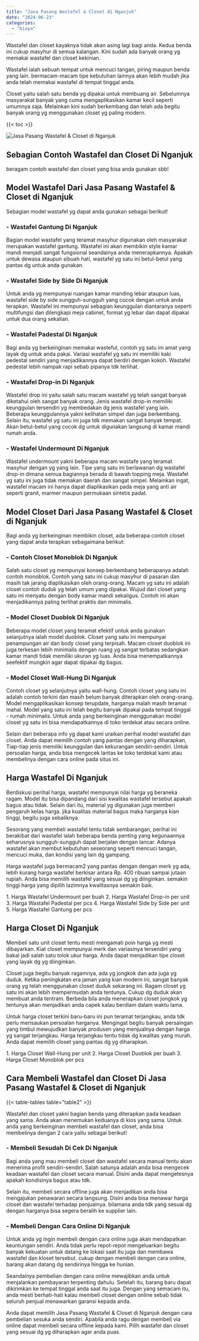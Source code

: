 ```yaml
---
title: "Jasa Pasang Wastafel & Closet di Nganjuk"
date: "2024-06-23"
categories: 
  - "biaya"
---
```


Wastafel dan closet kayaknya tidak akan asing lagi bagi anda. Kedua benda ini cukup masyhur di semua kalangan. Kini sudah ada banyak orang yg memakai wastafel dan closet kekinian.

Wastafel ialah sebuah tempat untuk mencuci tangan, piring maupun benda yang lain. bermacam-macam tipe kebutuhan lainnya akan lebih mudah jika anda telah memakai wastafel di tempat tinggal anda.

Closet yaitu salah satu benda yg dipakai untuk membuang air. Sebelumnya masyarakat banyak yang cuma mengaplikasikan kamar kecil seperti umumnya saja. Melainkan kini sudah berkembang dan telah ada begitu banyak orang yg menggunakan closet yg paling modern.

{{< toc >}}

![Jasa Pasang Wastafel & Closet di Nganjuk](/images/wastafel-closet-murah29.png)

## Sebagian Contoh Wastafel dan Closet Di Nganjuk

beragam contoh wastafel dan closet yang bisa anda gunakan sbb!

## Model Wastafel Dari Jasa Pasang Wastafel & Closet di Nganjuk

Sebagian model wastafel yg dapat anda gunakan sebagai berikut!

### \- Wastafel Gantung Di Nganjuk

Bagian model wastafel yang teramat masyhur digunakan oleh masyarakat merupakan wastafel gantung. Wastafel ini akan membikin style kamar mandi menjadi sangat fungsional seandainya anda menerapkannya. Apakah untuk dewasa ataupun sibuah hati, wastafel yg satu ini betul-betul yang pantas dg untuk anda gunakan.

### \- Wastafel Side by Side Di Nganjuk

Untuk anda yg mempunyai ruangan kamar manding lebar ataupun luas, wastafel side by side sungguh-sungguh yang cocok dengan untuk anda terapkan. Wastafel ini mempunyai sebagian keunggulan diantaranya seperti multifungsi dan dilengkapi meja cabinet, format yg lebar dan dapat dipakai untuk dua orang sekalian.

### \- Wastafel Padestal Di Nganjuk

Bagi anda yg berkeinginan memakai wasteful, contoh yg satu ini amat yang layak dg untuk anda pakai. Variasi wastafel yg satu ini memiliki kaki pedestal sendiri yang menjadikannya dapat berdiri dengan kokoh. Wastafel pedestal lebih nampak rapi sebab pipanya tdk terlihat.

### \- Wastafel Drop-in Di Nganjuk

Wastafel drop ini yaitu salah satu macam wastafel yg telah sangat banyak diketahui oleh sangat banyak orang. Jenis wastafel drop-in memiliki keunggulan tersendiri yg membedakan dg jenis wastafel yang lain. Beberapa keunggulannya yakni kelihatan simpel dan juga berkembang. Selain itu, wastafel yg satu ini juga tdk memakan sangat banyak tempat. Akan betul-betul yang cocok dg untuk digunakan langsung di kamar mandi rumah anda.

### \- Wastafel Undermount Di Nganjuk

Wastafel undermount yakni beberapa macam wastafe yang teramat masyhur dengan yg yang lain. Tipe yang satu ini berlawanan dg wastafel drop-in dimana semua bagiannya berada di bawah topping meja. Wastafel yg satu ini juga tidak memakan daerah dan sangat simpel. Melainkan ingat, wastafel macam ini hanya dapat diaplikasikan pada meja yang anti air seperti granit, marmer maupun permukaan sintetis padat.

## Model Closet Dari Jasa Pasang Wastafel & Closet di Nganjuk

Bagi anda yg berkeinginan membikin closet, ada beberapa contoh closet yang dapat anda terapkan sebagaimana berikut:

### \- Contoh Closet Monoblok Di Nganjuk

Salah satu closet yg mempunyai konsep berkembang beberapanya adalah contoh monoblok. Contoh yang satu ini cukup masyhur di pasaran dan masih tak jarang diaplikasikan oleh orang-orang. Macam yg satu ini adalah closet contoh duduk yg telah umum yang dipakai. Wujud dari closet yang satu ini menyatu dengan body kamar mandi sekaligus. Contoh ini akan menjadikannya paling terlihat praktis dan minimalis.

### \- Model Closet Duoblok Di Nganjuk

Beberapa model closet yang teramat efektif untuk anda gunakan selanjutnya ialah model duoblok. Closet yang satu ini mempunyai penampungan air dan body closet yang terpisah. Macam closet duoblok ini juga terkesan lebih minimalis dengan ruang yg sangat terbatas sedangkan kamar mandi tidak memiliki ukuran yg luas. Anda bisa menempatkannya seefektif mungkin agar dapat dipakai dg bagus.

### \- Model Closet Wall-Hung Di Nganjuk

Contoh closet yg selanjutnya yaitu wall-hung. Contoh closet yang satu ini adalah contoh terkini dan masih belum banyak diterapkan oleh orang-orang. Model mengaplikasikan konsep terupdate, harganya malah masih teramat mahal. Model yang satu ini telah begitu banyak dipakai pada tempat tinggal - rumah minimalis. Untuk anda yang berkeinginan menggunakan model closet yg satu ini bisa mendapatkannya di toko terdekat atau secara online.

Selain dari beberapa info yg dapat kami uraikan perihal model wastafel dan closet. Anda dapat memilih contoh yang pantas dengan yang diharapkan, Tiap-tiap jenis memiliki keunggulan dan kekurangan sendiri-sendiri. Untuk persoalan harga, anda bisa mengecek lantas ke toko terdekat kami atau membelinya dengan cara online pada situs ini.

## Harga Wastafel Di Nganjuk

Berdiskusi perihal harga, wastafel mempunyai nilai harga yg beraneka ragam. Model itu bisa dipandang dari sisi kwalitas wastafel tersebut apakah bagus atau tidak. Selain dari itu, material yg digunakan juga memberi pengaruh kelas harga. jika kualitas material bagus maka harganya kian tinggi, begitu juga sebaliknya.

Sesorang yang membeli wastafel tentu tidak sembarangan, perihal ini berakibat dari wastafel ialah beberapa benda penting yang kegunaannya seharusnya sungguh-sungguh dapat berjalan dengan lancar. Adanya wastafel akan membut kebutuhan seseorang seperti mencuci tangan, mencuci muka, dan kondisi yang lain dg gampang.

Harga wastafel juga bermacam2 yang pantas dengan dengan merk yg ada, lebih kurang harga wastafel berkisar antara Rp. 400 ribuan sampai jutaan rupiah. Anda bisa memilih wastafel yang sesuai dg yg diinginkan. semakin tinggi harga yang dipilih lazimnya kwalitasnya semakin baik.

1\. Harga Wastafel Undermount per buah 2. Harga Wastafel Drop-in per unit 3. Harga Wastafel Padestal per pcs 4. Harga Wastafel Side by Side per unit 5. Harga Wastafel Gantung per pcs

## Harga Closet Di Nganjuk

Membeli satu unit closet tentu mesti mengamati poin harga yg mesti dibayarkan. Kiat closet mempunyai merk dan variasinya tersendiri yang bakal jadi salah satu tolok ukur harga. Anda dapat menjadikan tipe closet yang layak dg yg diinginkan.

Closet juga begitu banyak ragamnya, ada yg jongkok dan ada juga yg duduk. Ketika peningkatan era jaman yang kian modern ini, sangat banyak orang yg telah menggunakan closet duduk sekarang ini. Ragam closet yg satu ini akan lebih mempermudah anda tentunya. Cukup dg duduk akan membuat anda tentram. Berbeda bila anda menerapkan closet jongkok yg tentunya akan menjadikan anda capek kalau berdiam dalam waktu lama.

Untuk harga closet terkini baru-baru ini pun teramat terjangkau, anda tdk perlu merisaukan persoalan harganya. Mengingat begitu banyak persaingan yang timbul mewujudkan banyak produsen yang menjualnya dengan harga yg sangat terjangkau. Harga terjangkau tentu tidak dg kwalitas yang murah. Anda dapat memilih closet yang pantas dg yg diharapkan.

1\. Harga Closet Wall-Hung per unit 2. Harga Closet Duoblok per buah 3. Harga Closet Monoblok per pcs

## Cara Membeli Wastafel dan Closet Di Jasa Pasang Wastafel & Closet di Nganjuk

{{< table-tables table="table2" >}}

Wastafel dan closet yakni bagian benda yang diterapkan pada keadaan yang sama. Anda akan menemukan keduanya di kios yang sama. Untuk anda yang berkeinginan membeli wastafel dan closet, anda bisa membelinya dengan 2 cara yaitu sebagai berikut!

### \- Membeli Sesudah Di Cek Di Nganjuk

Bagi anda yang mau membeli closet dan wastafel secara manual tentu akan menerima profit sendiri-sendiri. Salah satunya adalah anda bisa mengecek keadaan wastafel dan closet secara manual. Disini anda dapat mengetesnya apakah kondisinya bagus atau tdk.

Selain itu, membeli secara offline juga akan menjadikan anda bisa mengajukan penawaran secara langsung. Disini anda bisa menawar harga closet dan wastafel terhadap penjualnya. bilamana anda tdk yang sesuai dg dengan harganya bisa segera beralih ke supplier lain.

### \- Membeli Dengan Cara Online Di Nganjuk

Untuk anda yg ingin membeli dengan cara online juga akan mendapatkan keuntungan sendiri. Anda tidak perlu repot-repot mengeluarkan begitu banyak kekuatan untuk datang ke lokasi saat itu juga dan membawa wastafel dan kloset tersebut. cukup dengan membeli dengan cara online, barang akan datang dg sendirinya hingga ke hunian.

Seandainya pembelian dengan cara online mewajibkan anda untuk menjalankan pembayaran terpenting dahulu. Setelah itu, barang baru dapat dikirimkan ke tempat tinggal anda saat itu juga. Dengan yang semacam itu, anda mesti berhati-hati kalau membeli closet dengan online sebab tidak seluruh penjual menawarkan garansi kepada anda.

Anda dapat memilih Jasa Pasang Wastafel & Closet di Nganjuk dengan cara pembelian sesuka anda sendiri. Apabila anda ragu dengan membeli via online dapat membeli secara offline kepada kami. Pilih wastafel dan closet yang sesuai dg yg diharapkan agar anda puas.
